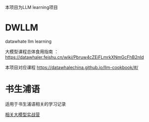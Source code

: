 本项目为LLM learning项目

# DWLLM 

datawhate llm learning

大模型课程总体食用指南 ：https://datawhaler.feishu.cn/wiki/Pbruw4cZEiFLmrkXNmGcFhB2nId

本项目对应课程 https://datawhalechina.github.io/llm-cookbook/#/

# 书生浦语

适用于书生浦语相关的学习记录

[相关大模型实战营](https://github.com/InternLM/Tutorial)

